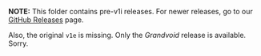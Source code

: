 __NOTE:__ This folder contains pre-v1i releases. For newer releases, go to our [GitHub Releases](https://github.com/PlusGit/retromaze/releases) page.

Also, the original `v1e` is missing. Only the *Grandvoid* release is available. Sorry.